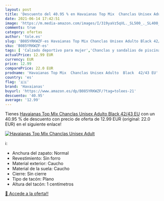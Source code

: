 ```yaml
---
layout: post
title: 'Descuento del 40.95 % en Havaianas Top Mix  Chanclas Unisex Adult'
date: 2021-06-14 17:42:51
image: 'https://m.media-amazon.com/images/I/319yaVz5qVL._SL500_._SL400_.jpg'
comments: true
category: ofertas
author: 'tole.es'
slug: 'B085YRKWZF-es Havaianas Top Mix Chanclas Unisex Adulto Black 42/43 EU'
sku: 'B085YRKWZF-es'
tags: [ 'Calzado deportivo para mujer','Chanclas y sandalias de piscina para mujer','Sandalias de dedo para mujer','Sandalias y palas de mujer','Zapatillas y calzado deportivo para mujer','Zapatos','Zapatos para mujer','Zapatos y complementos','chanclas','havaianas', ]
actualPrice: 12.99 EUR
currency: EUR
price: 12.99
comparePrice: 22.0 EUR
prodname: 'Havaianas Top Mix  Chanclas Unisex Adulto  Black  42/43 EU'
country: 'es'
flag: '🇪🇸'
brand: 'Havaianas'
buyurl: 'https://www.amazon.es/dp/B085YRKWZF/?tag=tolees-21'
descuento: '40.95'
average: '12.99'
---
```


Tienes [Havaianas Top Mix  Chanclas Unisex Adulto  Black  42/43 EU](https://www.amazon.es/dp/B085YRKWZF/?tag=tolees-21) con un 40.95 % de descuento con precio de oferta de 12.99 EUR (original: 22.0 EUR) en el siguiente enlace!

[![Havaianas Top Mix  Chanclas Unisex Adult](https://m.media-amazon.com/images/I/319yaVz5qVL._SL500_._SL400_.jpg)](https://www.amazon.es/dp/B085YRKWZF/?tag=tolees-21)

ℹ️:

- Anchura del zapato: Normal
- Revestimiento: Sin forro
- Material exterior: Caucho
- Material de la suela: Caucho
- Cierre: Sin cierre
- Tipo de tacón: Plano
- Altura del tacón: 1 centímetros

[🛒 Accede a la oferta!!](https://www.amazon.es/dp/B085YRKWZF/?tag=tolees-21)
